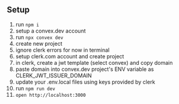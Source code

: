 ## Setup

1. run `npm i`
1. setup a convex.dev account
1. run `npx convex dev`
1. create new project
1. ignore clerk errors for now in terminal
1. setup clerk.com account and create project
1. in clerk, create a jwt template (select convex) and copy domain
1. paste domain into convex.dev project's ENV variable as CLERK_JWT_ISSUER_DOMAIN
1. update your .env.local files using keys provided by clerk
1. run `npm run dev`
1. `open http://localhost:3000`
